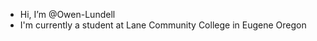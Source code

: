 - Hi, I’m @Owen-Lundell
- I'm currently a student at Lane Community College in Eugene Oregon

<!---
Owen-Lundell/Owen-Lundell is a ✨ special ✨ repository because its `README.md` (this file) appears on your GitHub profile.
You can click the Preview link to take a look at your changes.
--->
